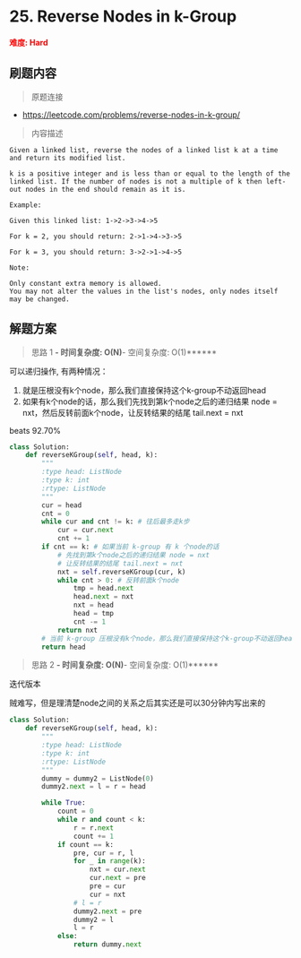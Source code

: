# 25. Reverse Nodes in k-Group

**<font color=red>难度: Hard</font>**

## 刷题内容

> 原题连接

* https://leetcode.com/problems/reverse-nodes-in-k-group/

> 内容描述

```
Given a linked list, reverse the nodes of a linked list k at a time and return its modified list.

k is a positive integer and is less than or equal to the length of the linked list. If the number of nodes is not a multiple of k then left-out nodes in the end should remain as it is.

Example:

Given this linked list: 1->2->3->4->5

For k = 2, you should return: 2->1->4->3->5

For k = 3, you should return: 3->2->1->4->5

Note:

Only constant extra memory is allowed.
You may not alter the values in the list's nodes, only nodes itself may be changed.
```

## 解题方案

> 思路 1
******- 时间复杂度: O(N)******- 空间复杂度: O(1)******

可以递归操作, 有两种情况：
1. 就是压根没有k个node，那么我们直接保持这个k-group不动返回head
2. 如果有k个node的话，那么我们先找到第k个node之后的递归结果 node = nxt，然后反转前面k个node，让反转结果的结尾 tail.next = nxt

beats 92.70%

```python
class Solution:
    def reverseKGroup(self, head, k):
        """
        :type head: ListNode
        :type k: int
        :rtype: ListNode
        """
        cur = head
        cnt = 0
        while cur and cnt != k: # 往后最多走k步
            cur = cur.next
            cnt += 1
        if cnt == k: # 如果当前 k-group 有 k 个node的话
            # 先找到第k个node之后的递归结果 node = nxt
            # 让反转结果的结尾 tail.next = nxt
            nxt = self.reverseKGroup(cur, k) 
            while cnt > 0: # 反转前面k个node
                tmp = head.next
                head.next = nxt
                nxt = head
                head = tmp
                cnt -= 1
            return nxt
        # 当前 k-group 压根没有k个node，那么我们直接保持这个k-group不动返回head
        return head
```




> 思路 2
******- 时间复杂度: O(N)******- 空间复杂度: O(1)******


迭代版本

贼难写，但是理清楚node之间的关系之后其实还是可以30分钟内写出来的

```python
class Solution:
    def reverseKGroup(self, head, k):
        """
        :type head: ListNode
        :type k: int
        :rtype: ListNode
        """
        dummy = dummy2 = ListNode(0)
        dummy2.next = l = r = head

        while True:
            count = 0
            while r and count < k:   
                r = r.next
                count += 1
            if count == k:  
                pre, cur = r, l
                for _ in range(k): 
                    nxt = cur.next
                    cur.next = pre
                    pre = cur
                    cur = nxt
                # l = r
                dummy2.next = pre
                dummy2 = l
                l = r
            else:
                return dummy.next
```

























